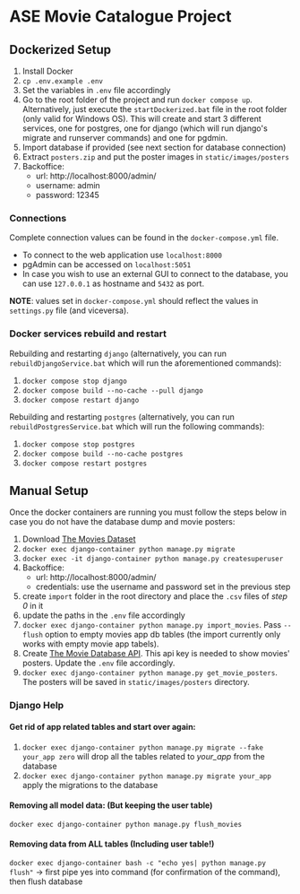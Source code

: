 # ASE Movie Catalogue Project
## Dockerized Setup
1. Install Docker
2. `cp .env.example .env`
3. Set the variables in `.env` file accordingly
4. Go to the root folder of the project and run `docker compose up`. Alternatively, just execute the `startDockerized.bat` file in the root folder (only valid for Windows OS). This will create and start 3 different services, one for postgres, one for django (which will run django's migrate and runserver commands) and one for pgdmin.
5. Import database if provided (see next section for database connection)
6. Extract `posters.zip` and put the poster images in `static/images/posters`
7. Backoffice:
    - url: http://localhost:8000/admin/
    - username: admin
    - password: 12345

### Connections
Complete connection values can be found in the `docker-compose.yml` file.
- To connect to the web application use `localhost:8000`
- pgAdmin can be accessed on `localhost:5051`
- In case you wish to use an external GUI to connect to the database, you can use `127.0.0.1` as hostname and `5432` as port.

**NOTE**: values set in `docker-compose.yml` should reflect the values in `settings.py` file (and viceversa).
### Docker services rebuild and restart

Rebuilding and restarting `django` (alternatively, you can run `rebuildDjangoService.bat` which will run the aforementioned commands):
1. `docker compose stop django`
2. `docker compose build --no-cache --pull django`
3. `docker compose restart django`

Rebuilding and restarting `postgres` (alternatively, you can run `rebuildPostgresService.bat` which will run the following commands):
1. `docker compose stop postgres`
2. `docker compose build --no-cache postgres`
3. `docker compose restart postgres`

## Manual Setup
Once the docker containers are running you must follow the steps below in case you do not have the database dump and movie posters:
1. Download [The Movies Dataset](https://www.kaggle.com/rounakbanik/the-movies-dataset)
2. `docker exec django-container python manage.py migrate`
3. `docker exec -it django-container python manage.py createsuperuser`
4. Backoffice:
    - url: http://localhost:8000/admin/
    - credentials: use the username and password set in the previous step
5. create `import` folder in the root directory and place the `.csv` files of _step 0_ in it
6. update the paths in the `.env` file accordingly
7. `docker exec django-container python manage.py import_movies`. Pass `--flush` option to empty movies app db tables (the import currently only works with empty movie app tabels).
8. Create [The Movie Database API](https://developers.themoviedb.org/3/getting-started/introduction). This api key is needed to show movies' posters. Update the `.env` file accordingly.
9. `docker exec django-container python manage.py get_movie_posters`. The posters will be saved in `static/images/posters` directory.


### Django Help
#### Get rid of app related tables and start over again:
1. `docker exec django-container python manage.py migrate --fake your_app zero` will drop all the tables related to _your_app_ from the database
2. `docker exec django-container python manage.py migrate your_app` apply the migrations to the database

#### Removing all model data: (But keeping the user table)
`docker exec django-container python manage.py flush_movies`

#### Removing data from ALL tables (Including user table!) 
`docker exec django-container bash -c "echo yes| python manage.py flush"` -> first pipe yes into command (for confirmation of the command), then flush database
